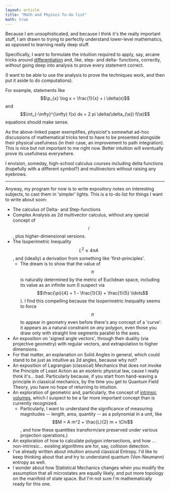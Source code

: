 ```yaml
---
layout: article
title: "Math and Physics To-do list"
math: true
---
```


Because I am unsophisticated, and because I think it's the really important stuff, I am drawn to trying to perfectly understand lower-level mathematics, as opposed to learning really deep stuff.

Specifically, I want to formulate the intuition required to apply, say, arcane tricks around [differentiation](https://arxiv.org/abs/1507.04348) and, like, step- and delta- functions, correctly, _without_ going deep into analysis to prove every statement correct.

(I want to be able to use the analysis to prove the techniques work, and then put it aside to do computations).

For example, statements like $$\p_{x} \log x = \frac{1}{x} + i \delta(x)$$ and $$\int_{-\infty}^{\infty} f(x) dx = 2 pi \delta(\delta_{\e}) f(\e)$$ equations should make sense.

As the above-linked paper exemplifies, physicist's somewhat ad-hoc discussions of mathematical tricks tend to have to be presented alongside their physical usefulness (in their case, an improvement to path integration). This is nice but not important to me right now. Better intuition will eventually prove its usefulness everywhere.

I envision, someday, high-school calculus courses including delta functions (hopefully with a different symbol?) and multivectors without raising any eyebrows.

----------

Anyway, my program for now is to write expository notes on interesting subjects, to cast them in 'simpler' lights. This is a to-do list for things I want to write about soon:

* The calculus of Delta- and Step-functions
* Complex Analysis as 2d multivector calculus, without any special concept of $$i$$, plus higher-dimensional versions.
* The Isoperimetric Inequality $$L^2 \geq 4 \pi A$$, and (ideally) a derivation from something like 'first-principles'. 
	* The dream is to show that the value of $$\pi$$ is naturally determined by the metric of Euclidean space, including its value as an infinite sum (I suspect via $$\frac{\pi}{4} = 1 - \frac{1}{3} + \frac{1}{5} \ldots$$). I find this compelling because the Isoperimetric Inequality seems to force $$\pi$$ to appear in geometry even before there's any concept of a 'curve': it appears as a natural constraint on _any_ polygon, even those you draw only with straight line segments parallel to the axes.
* An exposition on 'signed angle vectors', through their duality (via projective geometry) with regular vectors, and extrapolation to higher dimensions.
* For that matter, an explanation on Solid Angles in general, which could stand to be just as intuitive as 2d angles, because why not?
* An exposition of Lagrangian (classical) Mechanics that does not invoke the Principle of Least Action as an esoteric physical law, cause I really think it's... bad. Particularly because, if you start from hand-waving a principle in classical mechanics, by the time you get to Quantum Field Theory, you have no hope of returning to intuition.
* An exploration of geometric and, particularly, the concept of [intrinsic volumes](https://en.wikipedia.org/wiki/Mixed_volume), which I suspect to be a far more important concept than is currently recognized.
	* Particularly, I want to understand the significance of measuring magnitudes -- length, area, quantity -- as a polynomial in a unit, like $$M = A m^2 + \frac{L}{2} m + \Chi$$, and how these quantities transform/are preserved under various projection operations.)
* An exploration of how to calculate polygon intersections, and how ... non-intrinsic... existing algorithms are for, say, collision detection.
* I've already written about intuition around classical Entropy. I'd like to keep thinking about that and try to understand quantum (Von-Neumann) entropy as well.
* I wonder about how Statistical Mechanics changes when you modify the assumption that all microstates are equally likely, and put more topology on the manifold of state space. But I'm not sure I'm mathematically ready for this one.